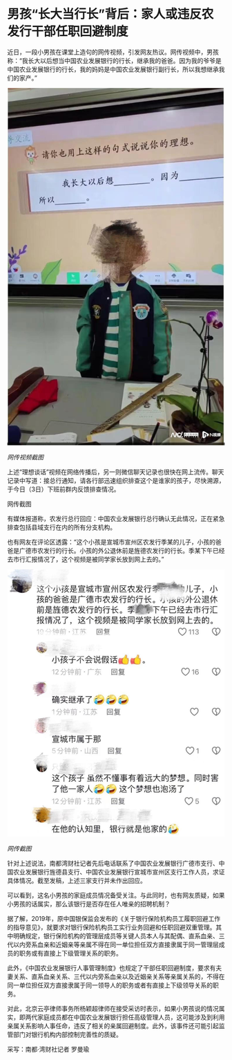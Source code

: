 # 男孩“长大当行长”背后：家人或违反农发行干部任职回避制度

近日，一段小男孩在课堂上造句的网传视频，引发网友热议。网传视频中，男孩称：“我长大以后想当中国农业发展银行的行长，继承我的爸爸。因为我的爷爷是中国农业发展银行的行长，我的妈妈是中国农业发展银行副行长，所以我想继承我们的家产。”

![2c72d5300e9bf5f0af99d85b1ff478da.jpg](https://raw.githubusercontent.com/qqhsx/qqnews_image/main/2024/04/04/男孩“长大当行长”背后：家人或违反农发行干部任职回避制度/2c72d5300e9bf5f0af99d85b1ff478da.jpg)

_网传视频截图_

上述“理想谈话”视频在网络传播后，另一则微信聊天记录也很快在网上流传。聊天记录中写道：接总行通知，请各行部迅速组织排查这个是谁家的孩子，尽快溯源，于今日（3日）下班前群内反馈排查情况。

网传截图

有媒体报道称，农发行总行回应：中国农业发展银行总行确认无此情况，正在紧急排查包括县域支行在内的所有分支机构。

也有网友在评论区透露：“这个小孩是宣城市宣州区农发行季某的儿子，小孩的爸爸是广德市农发行的行长。小孩的外公退休前是旌德农发行的行长。季某下午已经去市行汇报情况了，这个视频是被同学家长放到网上去的。”

![e18da0457c62bb051ac8b05c29344106.jpg](https://raw.githubusercontent.com/qqhsx/qqnews_image/main/2024/04/04/男孩“长大当行长”背后：家人或违反农发行干部任职回避制度/e18da0457c62bb051ac8b05c29344106.jpg)

_网传截图_

针对上述说法，南都湾财社记者先后电话联系了中国农业发展银行广德市支行、中国农业发展银行旌德县支行、中国农业发展银行宣城市宣州区支行工作人员，求证具体情况。截至发稿，上述三家支行并未作出回应。

可以看到，这名小男孩的家庭成员情况备受关注。与此同时，也有网友质疑，如果小男孩的话属实，那么该银行是否存在任人唯亲的招聘机制？

据了解，2019年，原中国银保监会发布的《关于银行保险机构员工履职回避工作的指导意见》，就要求对银行保险机构员工实行业务回避和任职回避双重管理。其中明确规定，银行保险机构的管理层成员等关键人员本人与其配偶、直系血亲、三代以内旁系血亲和近姻亲等亲属不得在同一单位担任双方直接隶属于同一管理层成员的职务或有直接上下级管理关系的职务。

此外，《中国农业发展银行人事管理制度》也规定了干部任职回避制度，要求有夫妻关系、直系血亲关系、三代以内旁系血亲以及近姻亲关系等亲属关系的，不得在同一单位担任双方直接隶属于同一领导人的职务或者有直接上下级领导关系的职务。

对此，北京云亭律师事务所杨颖超律师在接受采访时表示，如果小男孩说的情况属实，即两代家庭成员都在中国农业发展银行担任高级管理人员，这可能涉及到利用亲属关系影响人事任命，违反了相关的亲属回避制度。此外，该事件还可能引起监管部门对银行机构内部控制完善性的质疑。

采写：南都·湾财社记者 罗曼瑜


